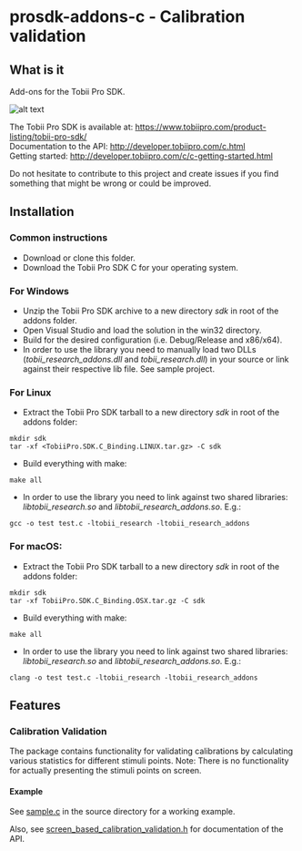 # prosdk-addons-c - Calibration validation

## What is it
Add-ons for the Tobii Pro SDK.

![alt text](https://www.tobiipro.com/imagevault/publishedmedia/6rkt3jb83qlottsfh1ts/Tobii-Pro-SDK-with-VR-3_1-banner.jpg)


The Tobii Pro SDK is available at: https://www.tobiipro.com/product-listing/tobii-pro-sdk/ <br/>
Documentation to the API: http://developer.tobiipro.com/c.html <br/>
Getting started: http://developer.tobiipro.com/c/c-getting-started.html <br/>

Do not hesitate to contribute to this project and create issues if you find something that might be wrong or could be improved.

## Installation

### Common instructions

* Download or clone this folder.
* Download the Tobii Pro SDK C for your operating system.

### For Windows

* Unzip the Tobii Pro SDK archive to a new directory _sdk_ in root of the addons folder.
* Open Visual Studio and load the solution in the win32 directory.
* Build for the desired configuration (i.e. Debug/Release and x86/x64).
* In order to use the library you need to manually load two DLLs (*tobii_research_addons.dll* and *tobii_research.dll*) in your source or link against their respective lib file. See sample project.

### For Linux

* Extract the Tobii Pro SDK tarball to a new directory _sdk_ in root of the addons folder:
```
mkdir sdk
tar -xf <TobiiPro.SDK.C_Binding.LINUX.tar.gz> -C sdk
```
* Build everything with make:
```
make all
```
* In order to use the library you need to link against two shared libraries: *libtobii_research.so* and *libtobii_research_addons.so*. E.g.:
```
gcc -o test test.c -ltobii_research -ltobii_research_addons
```

### For macOS:

* Extract the Tobii Pro SDK tarball to a new directory _sdk_ in root of the addons folder:
```
mkdir sdk
tar -xf TobiiPro.SDK.C_Binding.OSX.tar.gz -C sdk
```
* Build everything with make:
```
make all
```
* In order to use the library you need to link against two shared libraries: *libtobii_research.so* and *libtobii_research_addons.so*. E.g.:
```
clang -o test test.c -ltobii_research -ltobii_research_addons
```

## Features

### Calibration Validation

The package contains functionality for validating calibrations by calculating various statistics for different stimuli points. Note: There is no functionality for actually presenting the stimuli points on screen.

#### Example

See [sample.c](./source/sample.c) in the source directory for a working example.

Also, see [screen_based_calibration_validation.h](./source/screen_based_calibration_validation.h) for documentation of the API.
